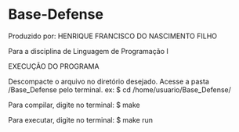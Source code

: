 # Base-Defense

Produzido por: HENRIQUE FRANCISCO DO NASCIMENTO FILHO

Para a disciplina de Linguagem de Programação I

EXECUÇÃO DO PROGRAMA

Descompacte o arquivo no diretório desejado. Acesse a pasta /Base_Defense pelo terminal. ex: $ cd /home/usuario/Base_Defense/

Para compilar, digite no terminal: $ make

Para executar, digite no terminal: $ make run
